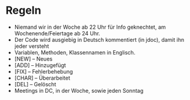 # Regeln
- Niemand wir in der Woche ab 22 Uhr für Info geknechtet, am Wochenende/Feiertage ab 24 Uhr. 
- Der Code wird ausgiebig in Deutsch kommentiert (in jdoc), damit ihn jeder versteht 
- Variablen, Methoden, Klassennamen in Englisch. 
- [NEW] – Neues 
- [ADD] – Hinzugefügt 
- [FIX] – Fehlerbehebung 
- [CHAR] – Überarbeitet  
- [DEL] – Gelöscht 
- Meetings in DC, in der Woche, sowie jeden Sonntag